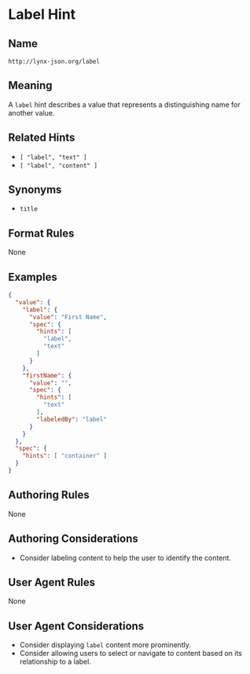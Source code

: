 # Label Hint

## Name

`http://lynx-json.org/label`

## Meaning

A `label` hint describes a value that represents a distinguishing name for another value.

## Related Hints

- `[ "label", "text" ]`
- `[ "label", "content" ]`

## Synonyms

- `title`

## Format Rules

None

## Examples

```json
{
  "value": {
    "label": {
      "value": "First Name",
      "spec": {
        "hints": [
          "label",
          "text"
        ]
      }
    },
    "firstName": {
      "value": "",
      "spec": {
        "hints": [
          "text"
        ],
        "labeledBy": "label"
      }
    }
  },
  "spec": {
    "hints": [ "container" ]
  }
}
```

## Authoring Rules

None

## Authoring Considerations

- Consider labeling content to help the user to identify the content.

## User Agent Rules

None

## User Agent Considerations

- Consider displaying `label` content more prominently.
- Consider allowing users to select or navigate to content based on its relationship to a label.
